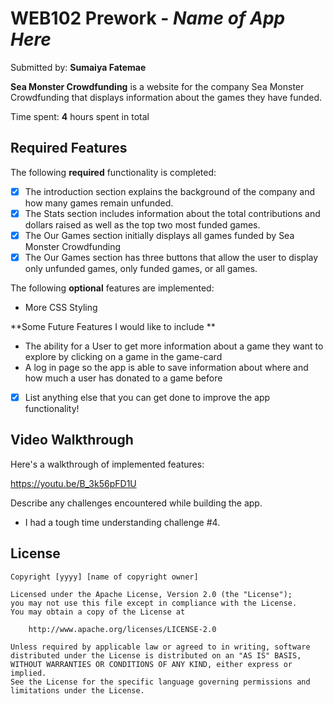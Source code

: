 # WEB102 Prework - *Name of App Here*

Submitted by: **Sumaiya Fatemae**

**Sea Monster Crowdfunding** is a website for the company Sea Monster Crowdfunding that displays information about the games they have funded.

Time spent: **4** hours spent in total

## Required Features

The following **required** functionality is completed:

* [x] The introduction section explains the background of the company and how many games remain unfunded.
* [x] The Stats section includes information about the total contributions and dollars raised as well as the top two most funded games.
* [x] The Our Games section initially displays all games funded by Sea Monster Crowdfunding
* [x] The Our Games section has three buttons that allow the user to display only unfunded games, only funded games, or all games.

The following **optional** features are implemented:

* More CSS Styling

**Some Future Features I would like to include **

* The ability for a User to get more information about a game they want to explore by clicking on a game in the game-card
* A log in page so the app is able to save information about where and how much a user has donated to a game before

* [x] List anything else that you can get done to improve the app functionality!

## Video Walkthrough

Here's a walkthrough of implemented features:

https://youtu.be/B_3k56pFD1U


Describe any challenges encountered while building the app.
* I had a tough time understanding challenge #4. 

## License

    Copyright [yyyy] [name of copyright owner]

    Licensed under the Apache License, Version 2.0 (the "License");
    you may not use this file except in compliance with the License.
    You may obtain a copy of the License at

        http://www.apache.org/licenses/LICENSE-2.0

    Unless required by applicable law or agreed to in writing, software
    distributed under the License is distributed on an "AS IS" BASIS,
    WITHOUT WARRANTIES OR CONDITIONS OF ANY KIND, either express or implied.
    See the License for the specific language governing permissions and
    limitations under the License.
